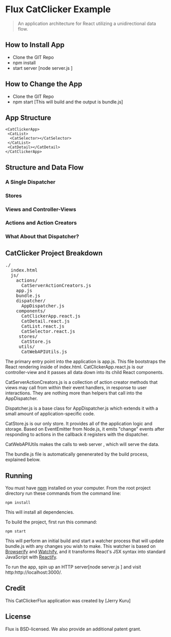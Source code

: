 # Flux CatClicker Example

> An application architecture for React utilizing a unidirectional data flow.


## How to Install  App
  

 -  Clone the GIT Repo
 - npm install 
 -  start server [node server.js ]


## How to Change the App
  - Clone the GIT Repo
  -  npm start [This will build and the output is bundle.js]

## App Structure
```
<CatClickerApp> 
 <CatList>
  <CatSelector></CatSelector>
 </CatList>
 <CatDetail></CatDetail>
</CatClickerApp> 
```

## Structure and Data Flow



### A Single Dispatcher



### Stores


### Views and Controller-Views



### Actions and Action Creators


### What About that Dispatcher?


## CatClicker Project Breakdown


<pre>
./
  index.html
  js/
    actions/
      CatServerActionCreators.js
    app.js
    bundle.js
    dispatcher/
      AppDispatcher.js
    components/
      CatClickerApp.react.js
      CatDetail.react.js
      CatList.react.js
      CatSelector.react.js
     stores/
      CatStore.js
     utils/
      CatWebAPIUtils.js 
</pre>

The primary entry point into the application is app.js.  This file bootstraps the React rendering inside of index.html.  CatClickerApp.react.js is our controller-view and it passes all data down into its child React components.

CatServerActionCreators.js is a collection of action creator methods that views may call from within their event handlers, in response to user interactions.  They are nothing more than helpers that call into the AppDispatcher.

Dispatcher.js is a base class for AppDispatcher.js which extends it with a small amount of application-specific code.

CatStore.js is our only store.  It provides all of the application logic and  storage.  Based on EventEmitter from Node.js, it emits "change" events after responding to actions in the callback it registers with the dispatcher.

CatWebAPIUtils makes the calls to web server , which will serve the data.

The bundle.js file is automatically genenerated by the build process, explained below.


## Running

You must have [npm](https://www.npmjs.org/) installed on your computer.
From the root project directory run these commands from the command line:

    npm install

This will install all dependencies.

To build the project, first run this command:

    npm start

This will perform an initial build and start a watcher process that will update bundle.js with any changes you wish to make.  This watcher is based on [Browserify](http://browserify.org/) and [Watchify](https://github.com/substack/watchify), and it transforms React's JSX syntax into standard JavaScript with [Reactify](https://github.com/andreypopp/reactify).

To run the app, spin up an HTTP server[node server.js ] and visit http:http://localhost:3000/.  


## Credit

This CatClickerFlux application was created by [Jerry Kuru]


## License
Flux is BSD-licensed. We also provide an additional patent grant.
